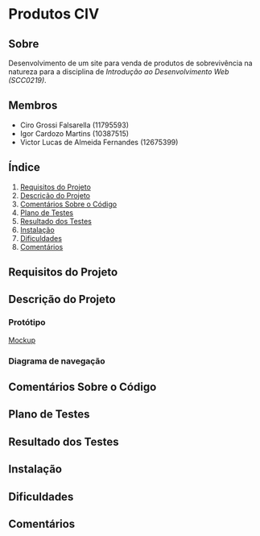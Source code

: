 # Produtos CIV

## Sobre
Desenvolvimento de um site para venda de produtos de sobrevivência na natureza para a disciplina de *Introdução ao Desenvolvimento Web (SCC0219)*.

## Membros
- Ciro Grossi Falsarella (11795593)
- Igor Cardozo Martins (10387515)
- Victor Lucas de Almeida Fernandes (12675399)

## Índice

1. [Requisitos do Projeto](#requisitos-do-projeto)
2. [Descrição do Projeto](#descrição-do-projeto)
3. [Comentários Sobre o Código](#comentários-sobre-o-código)
4. [Plano de Testes](#plano-de-testes)
5. [Resultado dos Testes](#resultado-dos-testes)
6. [Instalação](#instalação)
7. [Dificuldades](#dificuldades)
8. [Comentários](#comentários)

## Requisitos do Projeto

## Descrição do Projeto

### Protótipo
[Mockup](https://www.figma.com/file/siLObvOLBpuLddesvKvt6G/CIV-Supermercado?type=design&node-id=0-1&t=DhpJVCUC9WX31jai-0)

### Diagrama de navegação

## Comentários Sobre o Código

## Plano de Testes

## Resultado dos Testes

## Instalação

## Dificuldades

## Comentários

